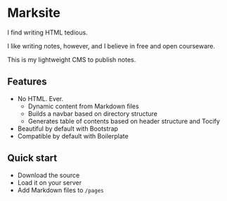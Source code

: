 # Marksite

I find writing HTML tedious.

I like writing notes, however, and I believe in free and open courseware.

This is my lightweight CMS to publish notes.

## Features

- No HTML. Ever.
	+ Dynamic content from Markdown files
	+ Builds a navbar based on directory structure
	+ Generates table of contents based on header structure and Tocify
- Beautiful by default with Bootstrap
- Compatible by default with Boilerplate

## Quick start

- Download the source
- Load it on your server
- Add Markdown files to `/pages`